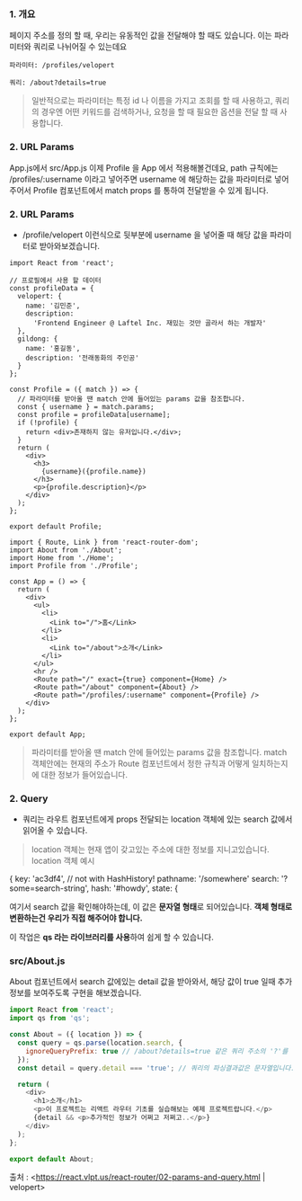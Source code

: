### 1. 개요 
페이지 주소를 정의 할 때, 우리는 유동적인 값을 전달해야 할 때도 있습니다. 이는 파라미터와 쿼리로 나뉘어질 수 있는데요
```
파라미터: /profiles/velopert
```
```
쿼리: /about?details=true
```
> 일반적으로는 파라미터는 특정 id 나 이름을 가지고 조회를 할 때 사용하고,
쿼리의 경우엔 어떤 키워드를 검색하거나, 요청을 할 때 필요한 옵션을 전달 할 때 사용합니다.
### 2. URL Params
App.js에서 
src/App.js
이제 Profile 을 App 에서 적용해볼건데요, path 규칙에는 /profiles/:username 이라고 넣어주면 username 에 해당하는 값을 파라미터로 넣어주어서 Profile 컴포넌트에서 match props 를 통하여 전달받을 수 있게 됩니다.

### 2. URL Params
- /profile/velopert 이런식으로 뒷부분에 username 을 넣어줄 때 해당 값을 파라미터로 받아와보겠습니다.
```
import React from 'react';

// 프로필에서 사용 할 데이터
const profileData = {
  velopert: {
    name: '김민준',
    description:
      'Frontend Engineer @ Laftel Inc. 재밌는 것만 골라서 하는 개발자'
  },
  gildong: {
    name: '홍길동',
    description: '전래동화의 주인공'
  }
};

const Profile = ({ match }) => {
  // 파라미터를 받아올 땐 match 안에 들어있는 params 값을 참조합니다.
  const { username } = match.params;
  const profile = profileData[username];
  if (!profile) {
    return <div>존재하지 않는 유저입니다.</div>;
  }
  return (
    <div>
      <h3>
        {username}({profile.name})
      </h3>
      <p>{profile.description}</p>
    </div>
  );
};

export default Profile;  
``` 


```import React from 'react';
import { Route, Link } from 'react-router-dom';
import About from './About';
import Home from './Home';
import Profile from './Profile';

const App = () => {
  return (
    <div>
      <ul>
        <li>
          <Link to="/">홈</Link>
        </li>
        <li>
          <Link to="/about">소개</Link>
        </li>
      </ul>
      <hr />
      <Route path="/" exact={true} component={Home} />
      <Route path="/about" component={About} />
      <Route path="/profiles/:username" component={Profile} />
    </div>
  );
};

export default App;
```
>파라미터를 받아올 땐 match 안에 들어있는 params 값을 참조합니다.
match 객체안에는 현재의 주소가 Route 컴포넌트에서 정한 규칙과 어떻게 일치하는지에 대한 정보가 들어있습니다.

### 2. Query
- 쿼리는 라우트 컴포넌트에게 props 전달되는 location 객체에 있는 search 값에서 읽어올 수 있습니다.
> location 객체는 현재 앱이 갖고있는 주소에 대한 정보를 지니고있습니다.
> location 객체 예시

{
  key: 'ac3df4', // not with HashHistory!
  pathname: '/somewhere'
  search: '?some=search-string',
  hash: '#howdy',
  state: {
  
  여기서 search 값을 확인해야하는데, 이 값은 **문자열 형태**로 되어있습니다. **객체 형태로 변환하는건 우리가 직접 해주어야 합니다.**

이 작업은 **qs 라는 라이브러리를 사용**하여 쉽게 할 수 있습니다.

### src/About.js
About 컴포넌트에서 search 값에있는 detail 값을 받아와서, 해당 값이 true 일때 추가정보를 보여주도록 구현을 해보겠습니다.
```javascript
import React from 'react';
import qs from 'qs';

const About = ({ location }) => {
  const query = qs.parse(location.search, {
    ignoreQueryPrefix: true // /about?details=true 같은 쿼리 주소의 '?'를 생략해주는 옵션입니다.
  });
  const detail = query.detail === 'true'; // 쿼리의 파싱결과값은 문자열입니다.

  return (
    <div>
      <h1>소개</h1>
      <p>이 프로젝트는 리액트 라우터 기초를 실습해보는 예제 프로젝트랍니다.</p>
      {detail && <p>추가적인 정보가 어쩌고 저쩌고..</p>}
    </div>
  );
};

export default About;
```

출처 : <https://react.vlpt.us/react-router/02-params-and-query.html | velopert>
